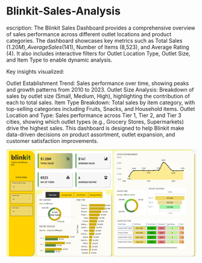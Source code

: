 # Blinkit-Sales-Analysis

escription:
The Blinkit Sales Dashboard provides a comprehensive overview of sales performance across different outlet locations and product categories. The dashboard showcases key metrics such as Total Sales ($1.20M), Average Sales ($141), Number of Items (8,523), and Average Rating (4). It also includes interactive filters for Outlet Location Type, Outlet Size, and Item Type to enable dynamic analysis.

Key insights visualized:

Outlet Establishment Trend: Sales performance over time, showing peaks and growth patterns from 2010 to 2023.
Outlet Size Analysis: Breakdown of sales by outlet size (Small, Medium, High), highlighting the contribution of each to total sales.
Item Type Breakdown: Total sales by item category, with top-selling categories including Fruits, Snacks, and Household items.
Outlet Location and Type: Sales performance across Tier 1, Tier 2, and Tier 3 cities, showing which outlet types (e.g., Grocery Stores, Supermarkets) drive the highest sales.
This dashboard is designed to help Blinkit make data-driven decisions on product assortment, outlet expansion, and customer satisfaction improvements.



![image alert](https://github.com/Anisha9886/Blinkit-Sales-Analysis/blob/35cfab2dcf44e6e65fdeae6fe84d3bc9b4df309b/Screenshot%202025-01-09%20112443.png)

